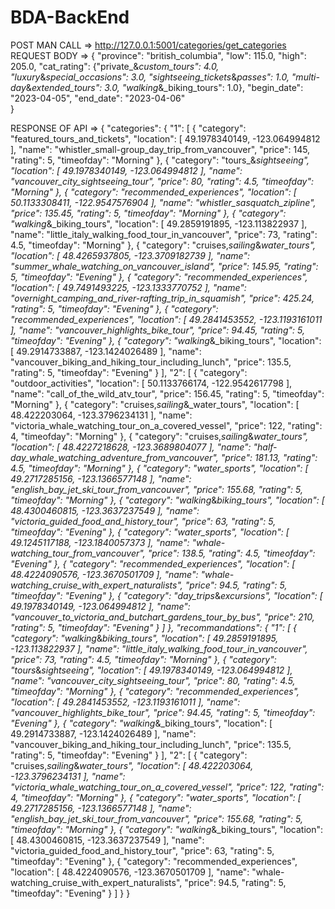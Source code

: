 # BDA-BackEnd

POST MAN CALL => http://127.0.0.1:5001/categories/get_categories
REQUEST BODY =>
{
    "province": "british_columbia",
    "low": 115.0,
    "high": 205.0,
    "cat_rating": {"private_&_custom_tours": 4.0, "luxury_&_special_occasions": 3.0, "sightseeing_tickets_&_passes": 1.0, "multi-day_&_extended_tours": 3.0, "walking_&_biking_tours": 1.0},
    "begin_date": "2023-04-05",
    "end_date": "2023-04-06"   
}

RESPONSE OF API =>
{
  "categories": {
    "1": [
      {
        "category": "featured_tours_and_tickets",
        "location": [
          49.1978340149,
          -123.064994812
        ],
        "name": "whistler_small-group_day_trip_from_vancouver",
        "price": 145,
        "rating": 5,
        "timeofday": "Morning"
      },
      {
        "category": "tours_&_sightseeing",
        "location": [
          49.1978340149,
          -123.064994812
        ],
        "name": "vancouver_city_sightseeing_tour",
        "price": 80,
        "rating": 4.5,
        "timeofday": "Morning"
      },
      {
        "category": "recommended_experiences",
        "location": [
          50.1133308411,
          -122.9547576904
        ],
        "name": "whistler_sasquatch_zipline",
        "price": 135.45,
        "rating": 5,
        "timeofday": "Morning"
      },
      {
        "category": "walking_&_biking_tours",
        "location": [
          49.2859191895,
          -123.113822937
        ],
        "name": "little_italy_walking_food_tour_in_vancouver",
        "price": 73,
        "rating": 4.5,
        "timeofday": "Morning"
      },
      {
        "category": "cruises,_sailing_&_water_tours",
        "location": [
          48.4265937805,
          -123.3709182739
        ],
        "name": "summer_whale_watching_on_vancouver_island",
        "price": 145.95,
        "rating": 5,
        "timeofday": "Evening"
      },
      {
        "category": "recommended_experiences",
        "location": [
          49.7491493225,
          -123.1333770752
        ],
        "name": "overnight_camping_and_river-rafting_trip_in_squamish",
        "price": 425.24,
        "rating": 5,
        "timeofday": "Evening"
      },
      {
        "category": "recommended_experiences",
        "location": [
          49.2841453552,
          -123.1193161011
        ],
        "name": "vancouver_highlights_bike_tour",
        "price": 94.45,
        "rating": 5,
        "timeofday": "Evening"
      },
      {
        "category": "walking_&_biking_tours",
        "location": [
          49.2914733887,
          -123.1424026489
        ],
        "name": "vancouver_biking_and_hiking_tour_including_lunch",
        "price": 135.5,
        "rating": 5,
        "timeofday": "Evening"
      }
    ],
    "2": [
      {
        "category": "outdoor_activities",
        "location": [
          50.1133766174,
          -122.9542617798
        ],
        "name": "call_of_the_wild_atv_tour",
        "price": 156.45,
        "rating": 5,
        "timeofday": "Morning"
      },
      {
        "category": "cruises,_sailing_&_water_tours",
        "location": [
          48.422203064,
          -123.3796234131
        ],
        "name": "victoria_whale_watching_tour_on_a_covered_vessel",
        "price": 122,
        "rating": 4,
        "timeofday": "Morning"
      },
      {
        "category": "cruises,_sailing_&_water_tours",
        "location": [
          48.4227218628,
          -123.3689804077
        ],
        "name": "half-day_whale_watching_adventure_from_vancouver",
        "price": 181.13,
        "rating": 4.5,
        "timeofday": "Morning"
      },
      {
        "category": "water_sports",
        "location": [
          49.2717285156,
          -123.1366577148
        ],
        "name": "english_bay_jet_ski_tour_from_vancouver",
        "price": 155.68,
        "rating": 5,
        "timeofday": "Morning"
      },
      {
        "category": "walking_&_biking_tours",
        "location": [
          48.4300460815,
          -123.3637237549
        ],
        "name": "victoria_guided_food_and_history_tour",
        "price": 63,
        "rating": 5,
        "timeofday": "Evening"
      },
      {
        "category": "water_sports",
        "location": [
          49.1245117188,
          -123.1840057373
        ],
        "name": "whale-watching_tour_from_vancouver",
        "price": 138.5,
        "rating": 4.5,
        "timeofday": "Evening"
      },
      {
        "category": "recommended_experiences",
        "location": [
          48.4224090576,
          -123.3670501709
        ],
        "name": "whale-watching_cruise_with_expert_naturalists",
        "price": 94.5,
        "rating": 5,
        "timeofday": "Evening"
      },
      {
        "category": "day_trips_&_excursions",
        "location": [
          49.1978340149,
          -123.064994812
        ],
        "name": "vancouver_to_victoria_and_butchart_gardens_tour_by_bus",
        "price": 210,
        "rating": 5,
        "timeofday": "Evening"
      }
    ]
  },
  "recommandations": {
    "1": [
      {
        "category": "walking_&_biking_tours",
        "location": [
          49.2859191895,
          -123.113822937
        ],
        "name": "little_italy_walking_food_tour_in_vancouver",
        "price": 73,
        "rating": 4.5,
        "timeofday": "Morning"
      },
      {
        "category": "tours_&_sightseeing",
        "location": [
          49.1978340149,
          -123.064994812
        ],
        "name": "vancouver_city_sightseeing_tour",
        "price": 80,
        "rating": 4.5,
        "timeofday": "Morning"
      },
      {
        "category": "recommended_experiences",
        "location": [
          49.2841453552,
          -123.1193161011
        ],
        "name": "vancouver_highlights_bike_tour",
        "price": 94.45,
        "rating": 5,
        "timeofday": "Evening"
      },
      {
        "category": "walking_&_biking_tours",
        "location": [
          49.2914733887,
          -123.1424026489
        ],
        "name": "vancouver_biking_and_hiking_tour_including_lunch",
        "price": 135.5,
        "rating": 5,
        "timeofday": "Evening"
      }
    ],
    "2": [
      {
        "category": "cruises,_sailing_&_water_tours",
        "location": [
          48.422203064,
          -123.3796234131
        ],
        "name": "victoria_whale_watching_tour_on_a_covered_vessel",
        "price": 122,
        "rating": 4,
        "timeofday": "Morning"
      },
      {
        "category": "water_sports",
        "location": [
          49.2717285156,
          -123.1366577148
        ],
        "name": "english_bay_jet_ski_tour_from_vancouver",
        "price": 155.68,
        "rating": 5,
        "timeofday": "Morning"
      },
      {
        "category": "walking_&_biking_tours",
        "location": [
          48.4300460815,
          -123.3637237549
        ],
        "name": "victoria_guided_food_and_history_tour",
        "price": 63,
        "rating": 5,
        "timeofday": "Evening"
      },
      {
        "category": "recommended_experiences",
        "location": [
          48.4224090576,
          -123.3670501709
        ],
        "name": "whale-watching_cruise_with_expert_naturalists",
        "price": 94.5,
        "rating": 5,
        "timeofday": "Evening"
      }
    ]
  }
}
